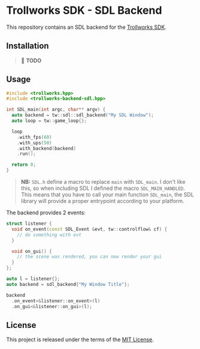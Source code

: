 # Trollworks SDK - SDL Backend

This repository contains an SDL backend for the
[Trollworks SDK](https://github.com/trollworks/sdk-core).

## Installation

> :construction: **TODO**

## Usage

```cpp
#include <trollworks.hpp>
#include <trollworks-backend-sdl.hpp>

int SDL_main(int argc, char** argv) {
  auto backend = tw::sdl::sdl_backend("My SDL Window");
  auto loop = tw::game_loop{};

  loop
    .with_fps(60)
    .with_ups(50)
    .with_backend(backend)
    .run();

  return 0;
}
```

> **NB:** `SDL.h` define a macro to replace `main` with `SDL_main`. I don't like
> this, so when including SDL I defined the macro `SDL_MAIN_HANDLED`. This means
> that you have to call your main function `SDL_main`, the SDL library will
> provide a proper entrypoint according to your platform.

The backend provides 2 events:

```cpp
struct listener {
  void on_event(const SDL_Event &evt, tw::controlflow& cf) {
    // do something with evt
  }

  void on_gui() {
    // the scene was rendered, you can now render your gui
  }
};

auto l = listener{};
auto backend = sdl_backend{"My Window Title"};

backend
  .on_event<&listener::on_event>(l)
  .on_gui<&listener::on_gui>(l);
```

## License

This project is released under the terms of the [MIT License](./LICENSE.txt).
